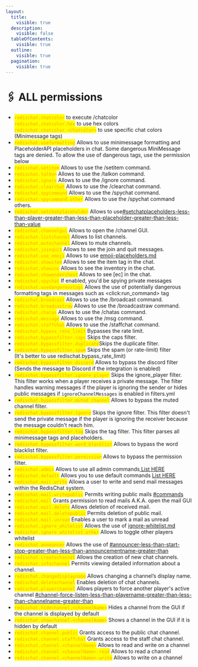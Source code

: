 ```yaml
---
layout:
  title:
    visible: true
  description:
    visible: false
  tableOfContents:
    visible: true
  outline:
    visible: true
  pagination:
    visible: true
---
```


# 🖇️ ALL permissions

* <mark style="color:orange;">`redischat.chatcolor`</mark> to execute /chatcolor\
  <mark style="color:orange;">`redischat.chatcolor.hex`</mark> to use hex colors\
  <mark style="color:orange;">`redischat.chatcolor.<chatcolor>`</mark> to use specific chat colors (Minimessage tags)
* <mark style="color:orange;">`redischat.useformatting`</mark> Allows to use minimessage formatting and PlaceholderAPI placeholders in chat. Some dangerous MiniMessage tags are denied. To allow the use of dangerous tags, use the permission below
* <mark style="color:orange;">`redischat.setitem`</mark> Allows to use the /setitem command.
* <mark style="color:orange;">`redischat.talkon`</mark> Allows to use the /talkon command.
* <mark style="color:orange;">`redischat.ignore`</mark> Allows to use the /ignore command.
* <mark style="color:orange;">`redischat.clearchat`</mark> Allows to use the /clearchat command.
* <mark style="color:orange;">`redischat.spycommand`</mark> Allows to use the /spychat command.
* <mark style="color:orange;">`redischat.spycommand.other`</mark> Allows to use the /spychat command others.
* <mark style="color:orange;">`redischat.setchatplaceholder`</mark> Allows to use[#setchatplaceholders-less-than-player-greater-than-less-than-placeholder-greater-than-less-than-value](unique-features/custom-placeholderapi-placeholders.md#setchatplaceholders-less-than-player-greater-than-less-than-placeholder-greater-than-less-than-value "mention")
* <mark style="color:orange;">`redischat.channelgui`</mark> Allows to open the /channel GUI.
* <mark style="color:orange;">`redischat.listchannel`</mark> Allows to list channels.
* <mark style="color:orange;">`redischat.mutechannel`</mark> Allows to mute channels.
* <mark style="color:orange;">`redischat.joinquit`</mark> Allows to see the join and quit messages.
* <mark style="color:orange;">`redischat.use_emoji`</mark> Allows to use [emoji-placeholders.md](unique-features/emoji-placeholders.md "mention")
* <mark style="color:orange;">`redischat.showitem`</mark> Allows to see the item tag in the chat.
* <mark style="color:orange;">`redischat.showinv`</mark> Allows to see the inventory in the chat.
* <mark style="color:orange;">`redischat.showenderchest`</mark> Allows to see \[ec] in the chat.
* <mark style="color:orange;">`redischat.spychat`</mark> If enabled, you'd be spying private messages
* <mark style="color:orange;">`redischat.usedangeroustags`</mark> Allows the use of potentially dangerous formatting tags in messages such as \<click:run\_command> tag
* <mark style="color:orange;">`redischat.broadcast`</mark> Allows to use the /broadcast command.
* <mark style="color:orange;">`redischat.broadcastraw`</mark> Allows to use the /broadcastraw command.
* <mark style="color:orange;">`redischat.chatas`</mark> Allows to use the /chatas command.
* <mark style="color:orange;">`redischat.message`</mark> Allows to use the /msg command.
* <mark style="color:orange;">`redischat.staffchat`</mark> Allows to use the /staffchat command.
* <mark style="color:orange;">`redischat.bypass_rate_limit`</mark> Bypasses the rate limit.
* <mark style="color:orange;">`redischat.bypassfilter.caps`</mark> Skips the caps filter.
* <mark style="color:orange;">`redischat.bypassfilter.duplicate`</mark>Skips the duplicate filter.
* <mark style="color:orange;">`redischat.bypassfilter.spam`</mark> Skips the spam (or rate-limit) filter \
  (It's better to use redischat.bypass\_rate\_limit)
* <mark style="color:orange;">`redischat.bypassfilter.discord`</mark> Allows to bypass the discord filter (Sends the message to Discord if the integration is enabled)
* <mark style="color:orange;">`redischat.bypassfilter.ignore_player`</mark> Skips the ignore\_player filter. This filter works when a player receives a private message. The filter handles warning messages if the player is ignoring the sender or hides public messages if `ignoreChannelMessages` is enabled in filters.yml
* <mark style="color:orange;">`redischat.bypassfilter.muted_channel`</mark> Allows to bypass the muted channel filter.
* <mark style="color:orange;">`redischat.bypassfilter.ignore`</mark> Skips the ignore filter. This filter doesn't send the private message if the player is ignoring the receiver because the message couldn't reach him.
* <mark style="color:orange;">`redischat.bypassfilter.tag`</mark> Skips the tag filter. This filter parses all minimessage tags and placeholders.
* <mark style="color:orange;">`redischat.bypassfilter.word_blacklist`</mark> Allows to bypass the word blacklist filter.
* <mark style="color:orange;">`redischat.bypassfilter.permission`</mark> Allows to bypass the permission filter.
* <mark style="color:orange;">`redischat.admin`</mark> Allows to use all admin commands[ List HERE](https://github.com/Emibergo02/RedisChat/blob/67006ef03163e46f87b581668c7f5b6641443b79/src/main/resources/plugin.yml#L162)
* <mark style="color:orange;">`redischat.default`</mark> Allows you to use default commands [List HERE](https://github.com/Emibergo02/RedisChat/blob/67006ef03163e46f87b581668c7f5b6641443b79/src/main/resources/plugin.yml#L184)
* <mark style="color:orange;">`redischat.mail.write`</mark> Allows a user to write and send mail messages within the RedisChat system.
* <mark style="color:orange;">`redischat.mail.writepublic`</mark> Permits writing public mails [#commands](unique-features/mails.md#commands "mention")
* <mark style="color:orange;">`redischat.mail`</mark> Grants permission to read mails A.K.A. open the mail GUI
* <mark style="color:orange;">`redischat.mail.delete`</mark> Allows deletion of received mail.
* <mark style="color:orange;">`redischat.mail.deletepublic`</mark> Permits deletion of public mail.
* <mark style="color:orange;">`redischat.mail.unread`</mark> Enables a user to mark a mail as unread
* <mark style="color:orange;">`redischat.ignore_whitelist`</mark> Allows the use of [ignore-whitelist.md](features/ignore-whitelist.md "mention")
* <mark style="color:orange;">`redischat.ignore_whitelist.other`</mark> Allows to toggle other players whitelist
* <mark style="color:orange;">`redischat.announcer`</mark> Allows the use of [#announcer-less-than-start-stop-greater-than-less-than-announcementname-greater-than](features/announcement-system.md#announcer-less-than-start-stop-greater-than-less-than-announcementname-greater-than "mention")
* <mark style="color:orange;">`redischat.createchannel`</mark> Allows the creation of new chat channels.
* <mark style="color:orange;">`redischat.infochannel`</mark> Permits viewing detailed information about a channel.
* <mark style="color:orange;">`redischat.changedisplayname`</mark> Allows changing a channel’s display name.
* <mark style="color:orange;">`redischat.deletechannel`</mark> Enables deletion of chat channels.
* <mark style="color:orange;">`redischat.playerchannel`</mark> Allows players to force another player's active channel [#channel-force-listen-less-than-playername-greater-than-less-than-channelname-greater-than](features/channels.md#channel-force-listen-less-than-playername-greater-than-less-than-channelname-greater-than "mention")
* <mark style="color:orange;">`redischat.hidechannel.<channelName>`</mark> Hides a channel from the GUI if the channel is displayed by default
* <mark style="color:orange;">`redischat.showchannel.<channelName>`</mark> Shows a channel in the GUI if it is hidden by default
* <mark style="color:orange;">`redischat.channel.public`</mark> Grants access to the public chat channel.
* <mark style="color:orange;">`redischat.channel.staffchat`</mark> Grants access to the staff chat channel.
* <mark style="color:orange;">`redischat.channel.<channelName>`</mark> Allows to read and write on a channel
* <mark style="color:orange;">`redischat.channel.<channelName>.read`</mark> Allows to read a channel
* <mark style="color:orange;">`redischat.channel.<channelName>.write`</mark> Allows to write on a channel
